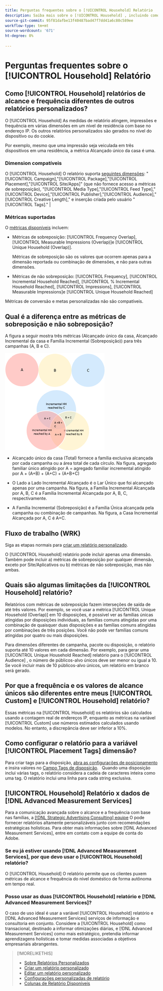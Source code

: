 ```yaml
---
title: Perguntas frequentes sobre o [!UICONTROL Household] Relatório
description: Saiba mais sobre o [!UICONTROL Household] , incluindo como é diferente de outros relatórios e solução de problemas.
source-git-commit: 95f81dafbe13f40487bad47f7dd41a6c80c589ee
workflow-type: tm+mt
source-wordcount: '671'
ht-degree: 0%

---
```


# Perguntas frequentes sobre o [!UICONTROL Household] Relatório

## Como [!UICONTROL Household] relatórios de alcance e frequência diferentes de outros relatórios personalizados?

O [!UICONTROL Household] As medidas de relatório atingem, impressões e frequência em várias dimensões em um nível de residência com base no endereço IP. Os outros relatórios personalizados são gerados no nível do dispositivo ou do cookie.

Por exemplo, mesmo que uma impressão seja veiculada em três dispositivos em uma residência, a métrica Alcançado único da casa é uma.

### Dimension compatíveis

O [!UICONTROL Household] O relatório suporta [seguintes dimensões](/help/dsp/reports/report-columns.md): &quot;[!UICONTROL Campaign],&quot;[!UICONTROL Package],&quot;[!UICONTROL Placement],&quot;[!UICONTROL Site/Apps]&quot; (que não fornece acesso a métricas de sobreposição), &quot;[!UICONTROL Media Type],&quot;[!UICONTROL Feed Type],&quot;[!UICONTROL Device],&quot;[!UICONTROL Publisher],&quot;[!UICONTROL Audience],&quot;[!UICONTROL Creative Length],&quot; e inserção criada pelo usuário &quot;[!UICONTROL Tags].&quot; |

### Métricas suportadas

O [métricas disponíveis](/help/dsp/reports/report-columns.md) incluem:

* Métricas de sobreposição: [!UICONTROL Frequency Overlap], [!UICONTROL Measurable Impressions (Overlap)]e [!UICONTROL Unique Household (Overlap)].

   Métricas de sobreposição são os valores que ocorrem apenas para a dimensão reportada ou combinação de dimensões, e não para outras dimensões. <!-- For example, it might show the ?? -->

* Métricas de não sobreposição: [!UICONTROL Frequency], [!UICONTROL Incremental Household Reached], [!UICONTROL % Incremental Household Reached], [!UICONTROL Impressions], [!UICONTROL Measurable Impressions]e [!UICONTROL Unique Household Reached]

Métricas de conversão e metas personalizadas não são compatíveis.

## Qual é a diferença entre as métricas de sobreposição e não sobreposição?

A figura a seguir mostra três métricas (Alcançado único da casa, Alcançado Incremental da casa e Família Incremental (Sobreposição)) para três campanhas (A, B e C).

![Ilustração das métricas de sobreposição de residências](/help/dsp/assets/household-overlap-metrics-illustration.png "Ilustração das métricas de sobreposição de residências")

* Alcançado único da casa (Total) fornece a família exclusiva alcançada por cada campanha ou a área total de cada círculo. Na figura, agregado familiar único atingido por A = agregado familiar incremental atingido por A + (A+B) + (A+C) + (A+B+C)

* O Lado a Lado Incremental Alcançado é o Lar Único que foi alcançado apenas por uma campanha. Na figura, a Família Incremental Alcançada por A, B, C é a Família Incremental Alcançada por A, B, C, respectivamente.

* A Família Incremental (Sobreposição) é a Família Única alcançada pela campanha ou combinação de campanhas. Na figura, a Casa Incremental Alcançada por A, C é A+C.

## Fluxo de trabalho (WRK)

Siga as etapas normais para [criar um relatório personalizado](report-create.md).

O [!UICONTROL Household] relatório pode incluir apenas uma dimensão. Também pode incluir a) métricas de sobreposição por qualquer dimensão, exceto por Site/Aplicativos ou b) métricas de não sobreposição, mas não ambas.

## Quais são algumas limitações da [!UICONTROL Household] relatório? 

Relatórios com métricas de sobreposição fazem interseções de saída de até três valores. Por exemplo, se você usar a métrica [!UICONTROL Unique Household (Overlap)] em 10 disposições, é possível ver as famílias únicas atingidas por disposições individuais, as famílias comuns atingidas por uma combinação de quaisquer duas disposições e as famílias comuns atingidas por combinações de três posições. Você não pode ver famílias comuns atingidas por quatro ou mais disposições.

Para dimensões diferentes de campanha, pacote ou disposição, o relatório suporta até 10 valores em cada dimensão. Por exemplo, para gerar uma [!UICONTROL Unique Household Reached] relatório para o [!UICONTROL Audience] , o número de públicos-alvo únicos deve ser menor ou igual a 10. Se você incluir mais de 10 públicos-alvo únicos, um relatório em branco será gerado.

## Por que a frequência e os valores de alcance únicos são diferentes entre meus [!UICONTROL Custom] e [!UICONTROL Household] relatório?

Essas métricas na [!UICONTROL Household] os relatórios são calculados usando a contagem real de endereços IP, enquanto as métricas na variável [!UICONTROL Custom] use números estimados calculados usando modelos. No entanto, a discrepância deve ser inferior a 10%.

## Como configurar o relatório para a variável [!UICONTROL Placement Tags] dimensão?

Para criar tags para a disposição, [abra as configurações de posicionamento](/help/dsp/campaign-management/placements/placement-edit.md) e insira valores no [Campo Tags de disposição](/help/dsp/campaign-management/placements/placement-settings.md).
 
Quando uma disposição inclui várias tags, o relatório considera a cadeia de caracteres inteira como uma tag. O relatório inclui uma linha para cada string exclusiva.

## [!UICONTROL Household] Relatório x dados de [!DNL Advanced Measurement Services]

Para a comunicação avançada sobre o alcance e a frequência com base nas famílias, a [[!DNL Strategic Advertising Consulting] equipe](/help/dsp/introduction/advanced-measurement-services.md) O pode fornecer relatórios altamente personalizáveis junto com recomendações estratégicas holísticas. Para obter mais informações sobre [!DNL Advanced Measurement Services], entre em contato com a equipe de conta do Adobe.

### Se eu já estiver usando [!DNL Advanced Measurement Services], por que devo usar o [!UICONTROL Household] relatório?

O [!UICONTROL Household] O relatório permite que os clientes puxem métricas de alcance e frequência do nível doméstico de forma autônoma em tempo real.

### Posso usar as duas [!UICONTROL Household] relatório e [!DNL Advanced Measurement Services]? 

O caso de uso ideal é usar a variável [!UICONTROL Household] relatório e [!DNL Advanced Measurement Services] serviços de informação e consultoria em conjunto. Considere a [!UICONTROL Household] como transacional, destinado a informar otimizações diárias, e [!DNL Advanced Measurement Services] como mais estratégico, pretendia informar aprendizagens holísticas e tomar medidas associadas a objetivos empresariais abrangentes.

>[!MORELIKETHIS]
>
>* [Sobre Relatórios Personalizados](/help/dsp/reports/report-about.md)
>* [Criar um relatório personalizado](/help/dsp/reports/report-create.md)
>* [Editar um relatório personalizado](/help/dsp/reports/report-edit.md)
>* [Configurações personalizadas de relatório](/help/dsp/reports/report-settings.md)
>* [Colunas de Relatório Disponíveis](/help/dsp/reports/report-columns.md)

